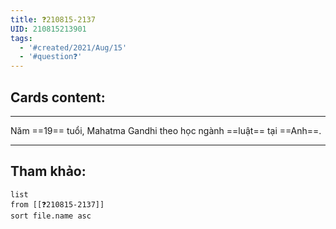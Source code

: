 ```yaml
---
title: ❓210815-2137
UID: 210815213901
tags:
  - '#created/2021/Aug/15'
  - '#question❓'
---
```


## Cards content:
---

Năm ==19== tuổi, Mahatma Gandhi theo học ngành ==luật== tại ==Anh==. 
<!--SR:!2021-08-19,4,270!2021-08-18,3,250!2021-08-18,3,250-->


---


## Tham khảo:
```dataview
list
from [[❓210815-2137]]
sort file.name asc
```


